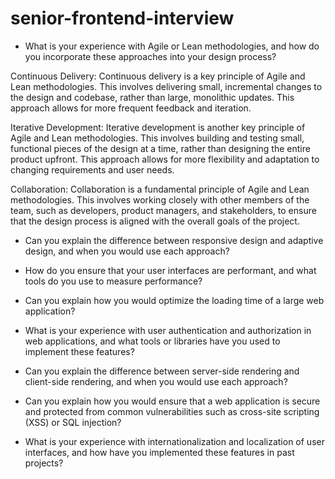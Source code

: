 # senior-frontend-interview

- What is your experience with Agile or Lean methodologies, and how do you incorporate these approaches into your design process?

Continuous Delivery: Continuous delivery is a key principle of Agile and Lean methodologies. This involves delivering small, incremental changes to the design and codebase, rather than large, monolithic updates. This approach allows for more frequent feedback and iteration.

Iterative Development: Iterative development is another key principle of Agile and Lean methodologies. This involves building and testing small, functional pieces of the design at a time, rather than designing the entire product upfront. This approach allows for more flexibility and adaptation to changing requirements and user needs.

Collaboration: Collaboration is a fundamental principle of Agile and Lean methodologies. This involves working closely with other members of the team, such as developers, product managers, and stakeholders, to ensure that the design process is aligned with the overall goals of the project.

- Can you explain the difference between responsive design and adaptive design, and when you would use each approach?

- How do you ensure that your user interfaces are performant, and what tools do you use to measure performance?
- Can you explain how you would optimize the loading time of a large web application?


- What is your experience with user authentication and authorization in web applications, and what tools or libraries have you used to implement these features?


- Can you explain the difference between server-side rendering and client-side rendering, and when you would use each approach?

- Can you explain how you would ensure that a web application is secure and protected from common vulnerabilities such as cross-site scripting (XSS) or SQL injection?

- What is your experience with internationalization and localization of user interfaces, and how have you implemented these features in past projects?
